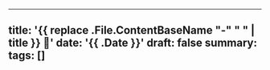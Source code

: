 ---
title:  '{{ replace .File.ContentBaseName "-" " " | title }} 🌱'
date: '{{ .Date }}'
draft:  false
summary: 
tags: []
----